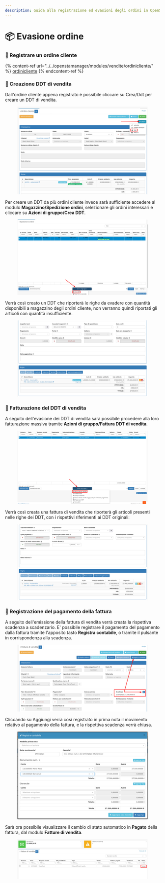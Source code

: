 ```yaml
---
description: Guida alla registrazione ed evasioni degli ordini in OpenSTAManager
---
```


# 📦 Evasione ordine

### 📕 Registrare un ordine cliente

{% content-ref url="../../openstamanager/modules/vendite/ordinicliente/" %}
[ordinicliente](../../openstamanager/modules/vendite/ordinicliente/)
{% endcontent-ref %}

### 📕 Creazione DDT di vendita

Dall'ordine cliente appena registrato è possibile cliccare su Crea/Ddt per creare un DDT di vendita.

<figure><img src="../../.gitbook/assets/immagine (602).png" alt=""><figcaption></figcaption></figure>

Per creare un DDT da più ordini cliente invece sarà sufficiente accedere al modulo **Magazzino/Spedizione ordini**, selezionare gli ordini interessari e cliccare su **Azioni di gruppo/Crea DDT**.

<figure><img src="../../.gitbook/assets/immagine (87).png" alt=""><figcaption></figcaption></figure>

Verrà così creato un DDT che riporterà le righe da evadere con quantità disponibili a magazzino degli ordini cliente, non verranno quindi riportati gli articoli con quantità insufficiente.

<figure><img src="../../.gitbook/assets/immagine (613).png" alt=""><figcaption></figcaption></figure>

### 📕 Fatturazione del DDT di vendita

A seguito dell'evasione dei DDT di vendita sarà possibile procedere alla loro fatturazione massiva tramite **Azioni di gruppo/Fattura DDT di vendita**.&#x20;

<figure><img src="../../.gitbook/assets/immagine (606).png" alt=""><figcaption></figcaption></figure>

Verrà così creata una fattura di vendita che riporterà gli articoli presenti nelle righe dei DDT, con i rispettivi riferimenti ai DDT originali:

<figure><img src="../../.gitbook/assets/immagine (601).png" alt=""><figcaption></figcaption></figure>

### 📕 Registrazione del pagamento della fattura

A seguito dell'emissione della fattura di vendita verrà creata la rispettiva scadenza a scadenzario. E' possibile registrare il pagamento del pagamento dalla fattura tramite l'apposito tasto **Registra contabile**, o tramite il pulsante in corrispondenza alla scadenza.

<figure><img src="../../.gitbook/assets/immagine (609).png" alt=""><figcaption></figcaption></figure>

Cliccando su Aggiungi verrà così registrato in prima nota il movimento relativo al pagamento della fattura, e la rispettiva scadenza verrà chiusa.

<figure><img src="../../.gitbook/assets/immagine (610).png" alt=""><figcaption></figcaption></figure>

Sarà ora possibile visualizzare il cambio di stato automatico in **Pagato** della fattura, dal modulo **Fatture di vendita**.

<figure><img src="../../.gitbook/assets/immagine (607).png" alt=""><figcaption></figcaption></figure>
